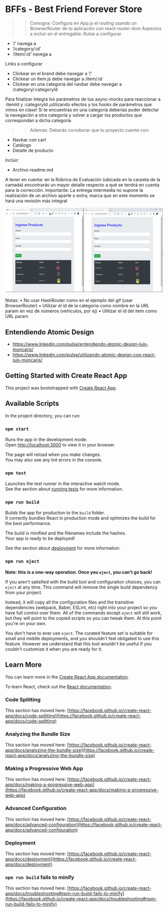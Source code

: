 # BFFs - Best Friend Forever Store 

>>Consigna:
Configura en App.js el routing usando un BrowserRouter de tu aplicación con react-router-dom
Aspectos a incluir en el entregable:
Rutas a configurar
* ‘/’ navega a <ItemListContainer />
* ‘/category/:id’  <ItemListContainer />
* ‘/item/:id’ navega a <ItemDetailContainer />

Links a configurar
* Clickear en el brand debe navegar a ‘/’
* Clickear un Item.js debe navegar a /item/:id
* Clickear en una categoría del navbar debe navegar a /category/:categoryId 

Para finalizar integra los parámetros de tus async-mocks para reaccionar a :itemId y :categoryId ¡utilizando efectos y los hooks de parámetros que vimos en clase! Si te encuentras en una categoría deberías poder detectar la navegación a otra categoría y volver a cargar los productos que correspondan a dicha categoría

>>Además:
Deberás corroborar que tu proyecto cuente con:
* Navbar con cart
* Catálogo
* Detalle de producto

Incluir:
* Archivo readme.md

A tener en cuenta: en la Rúbrica de Evaluación (ubicada en la carpeta de la camada) encontrarás un mayor detalle respecto a qué se tendrá en cuenta para la corrección.
Importante: La entrega intermedia no supone la realización de un archivo aparte o extra; marca que en este momento se hará una revisión más integral

![alt text](https://github.com/JesusRamirezGamarra/CoderHouse_Backend/blob/main/desafio/06-WebSockets/images/ingreso-tabla.png)

Notas: 
• No usar HashRouter como en el ejemplo del gif (usar BrowserRouter)
• Utilizar el id de la categoría como nombre en la URL param en vez de números (vehículos, por ej)
• Utilizar el id del item como URL param



 
## Entendiendo Atomic Design

* https://www.linkedin.com/pulse/entendiendo-atomic-design-luis-moncaris/
* https://www.linkedin.com/pulse/utilizando-atomic-design-con-react-luis-moncaris/


## Getting Started with Create React App

This project was bootstrapped with [Create React App](https://github.com/facebook/create-react-app).

## Available Scripts

In the project directory, you can run:

### `npm start`

Runs the app in the development mode.\
Open [http://localhost:3000](http://localhost:3000) to view it in your browser.

The page will reload when you make changes.\
You may also see any lint errors in the console.

### `npm test`

Launches the test runner in the interactive watch mode.\
See the section about [running tests](https://facebook.github.io/create-react-app/docs/running-tests) for more information.

### `npm run build`

Builds the app for production to the `build` folder.\
It correctly bundles React in production mode and optimizes the build for the best performance.

The build is minified and the filenames include the hashes.\
Your app is ready to be deployed!

See the section about [deployment](https://facebook.github.io/create-react-app/docs/deployment) for more information.

### `npm run eject`

**Note: this is a one-way operation. Once you `eject`, you can't go back!**

If you aren't satisfied with the build tool and configuration choices, you can `eject` at any time. This command will remove the single build dependency from your project.

Instead, it will copy all the configuration files and the transitive dependencies (webpack, Babel, ESLint, etc) right into your project so you have full control over them. All of the commands except `eject` will still work, but they will point to the copied scripts so you can tweak them. At this point you're on your own.

You don't have to ever use `eject`. The curated feature set is suitable for small and middle deployments, and you shouldn't feel obligated to use this feature. However we understand that this tool wouldn't be useful if you couldn't customize it when you are ready for it.

## Learn More

You can learn more in the [Create React App documentation](https://facebook.github.io/create-react-app/docs/getting-started).

To learn React, check out the [React documentation](https://reactjs.org/).

### Code Splitting

This section has moved here: [https://facebook.github.io/create-react-app/docs/code-splitting](https://facebook.github.io/create-react-app/docs/code-splitting)

### Analyzing the Bundle Size

This section has moved here: [https://facebook.github.io/create-react-app/docs/analyzing-the-bundle-size](https://facebook.github.io/create-react-app/docs/analyzing-the-bundle-size)

### Making a Progressive Web App

This section has moved here: [https://facebook.github.io/create-react-app/docs/making-a-progressive-web-app](https://facebook.github.io/create-react-app/docs/making-a-progressive-web-app)

### Advanced Configuration

This section has moved here: [https://facebook.github.io/create-react-app/docs/advanced-configuration](https://facebook.github.io/create-react-app/docs/advanced-configuration)

### Deployment

This section has moved here: [https://facebook.github.io/create-react-app/docs/deployment](https://facebook.github.io/create-react-app/docs/deployment)

### `npm run build` fails to minify

This section has moved here: [https://facebook.github.io/create-react-app/docs/troubleshooting#npm-run-build-fails-to-minify](https://facebook.github.io/create-react-app/docs/troubleshooting#npm-run-build-fails-to-minify)
